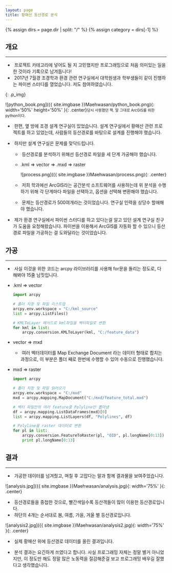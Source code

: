 ```yaml
---
layout: page
title: 황매산 등산경로 분석
---
```

{% assign dirs = page.dir | split: "/" %}
{% assign category = dirs[-1] %}

## 개요

---

- &nbsp;프로젝트 카테고리에 넣어도 될 지 고민했지만 프로그래밍으로 처음 의미있는 일을 한 것이라 기록으로 남겨둡니다!
- &nbsp;2017년 7월경 조경학과 환경 관련 연구실에서 대학원생과 학부생들이 같이 진행하는 파이썬 스터디를 열었습니다. 저도 참여하였습니다.

{: .p_img}

![python_book.png]({{ site.imgbase }}Maehwasan/python_book.png){: width='50%' height='50%' }{: .center}<small>당시 사용했던 책. 말 그대로 ArcGIS를 위한 python이다.</small>

- &nbsp;한편, 옆 방에 조경 설계 연구실이 있었습니다. 설계 연구실에서 황매산 관련 프로젝트를 하고 있었는데, 사람들의 등산경로를 바탕으로 설계를 진행해야 했습니다.

- &nbsp;하지만 설계 연구실은 문제를 맞닥드립니다.

  - &nbsp;등산경로를 분석하기 위해선 등산경로 파일을  세 단계 가공해야 했습니다.

  - .kml => vector => .mxd => raster

    ![process.png]({{ site.imgbase }}Maehwasan/process.png){: .center}

  - &nbsp;저희 학과에선 ArcGIS라는 공간분석 소프트웨어를 사용하는데 위 분석을 수행하기 위해 각 단계마다 파일을 선택하고, 옵션을 선택해 변환해야 했습니다. 

  - &nbsp;문제는 등산경로가 500여개라는 것이었습니다. 연구실 인력을 상당수 할애해야 했습니다.

- &nbsp;제가 환경 연구실에서 파이썬 스터디를 하고 있다는걸 알고 있던 설계 연구실 친구가 도움을 요청해왔습니다. 파이썬을 이용해서 ArcGIS를 자동화 할 수 있으니 등산경로 파일을 가공하는 걸 도와달라는 것이었습니다.



## 가공

---

- &nbsp;사실 이것을 위한 코드는 arcpy 라이브러리를 사용해 for문을 돌리는 정도로, 다 해봐야 15줄 남짓입니다.

- .kml => vector

  ```python
  import arcpy
  
  # 폴더 지정 및 파일 리스트업
  arcpy.env.workspace = "C:/kml_source"
  list = arcpy.ListFiles()
  
  # KMLToLayer 메서드로 kml파일을 벡터파일로 변환
  for kml in list:
      arcpy.conversion.KMLToLayer(kml, "C:/feature_data")
  ```

- vector => mxd

  - &nbsp;여러 벡터데이터를 Map Exchange Document 라는 데이터 형태로 합치는 과정으로, 이 부분은 폴더 째로 한번에 수행할 수 있어 수동으로 진행했습니다.

- mxd => raster

  ```python
  import arcpy
  
  # 폴더 지정 및 파일 읽어오기
  arcpy.env.workspace = "C:/mxd"
  mxd = arcpy.mapping.MapDocument("C:/mxd/feature_total.mxd")
  
  # 벡터 파일안의 여러 feature중 Polyline만 뽑아냄
  df = arcpy.mapping.ListDataFrames(mxd)[0]
  list = arcpy.mapping.ListLayers(df, "Polylines", df)
  
  # Polyline을 raster 데이터로 변환
  for pl in list:
      arcpy.conversion.FeatureToRaster(pl, "OID", pl.longName[0:13])
      print pl.longName[0:13]
  ```

  



## 결과

---

- &nbsp;가공한 데이터를 넘겨줬고, 며칠 후 고맙다는 말과 함께 결과물을 보여주었습니다.

![analysis.jpg]({{ site.imgbase }}Maehwasan/analysis.jpg){: width='75%' }{: .center}

- &nbsp;등산경로들을 중첩한 것으로, 빨간색일수록 등산객들이 많이 이용한 등산경로입니다. 
- &nbsp;하단의 4개는 순서대로 봄, 여름, 가을, 겨울 별 등산경로입니다.

![analysis2.jpg]({{ site.imgbase }}Maehwasan/analysis2.jpg){: width='75%' }{: .center}

- &nbsp;실제 황매산 위에 등산경로 데이터를 올린 결과입니다.

- &nbsp;분석 결과는 요긴하게 쓰였다고 합니다. 사실 프로그래밍 자체는 정말 별거 아니었지만, 이 정도만 해도 정말 많은 노동력을 절감해준걸 보고 프로그래밍 배우길 잘했다고 생각했습니다.
